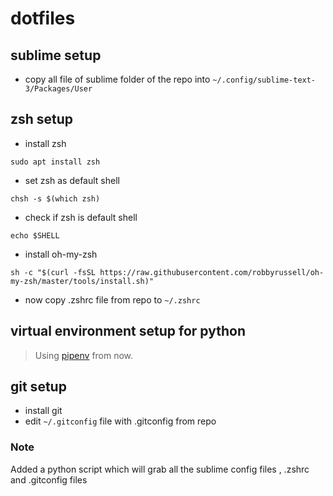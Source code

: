 # dotfiles

## sublime setup
* copy all file of sublime folder of the repo into 
  <code>~/.config/sublime-text-3/Packages/User</code>
  
## zsh setup
* install zsh 
```shell
sudo apt install zsh 
```
* set zsh as default shell
```shell
chsh -s $(which zsh) 
```
* check if zsh is default shell
```shell
echo $SHELL 
```
* install oh-my-zsh

```shell
sh -c "$(curl -fsSL https://raw.githubusercontent.com/robbyrussell/oh-my-zsh/master/tools/install.sh)"
  ```
* now copy .zshrc file from repo to <code>~/.zshrc</code>

## virtual environment setup for python
> Using [pipenv](https://github.com/pypa/pipenv) from now.

## git setup
* install git
* edit <code>~/.gitconfig</code> file with .gitconfig from repo
 
 ### Note 
  Added a python script which will grab all the sublime config files , .zshrc and .gitconfig files
 
